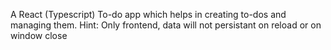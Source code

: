 A React (Typescript) To-do app which helps in creating to-dos and managing them.
Hint: Only frontend, data will not persistant on reload or on window close
